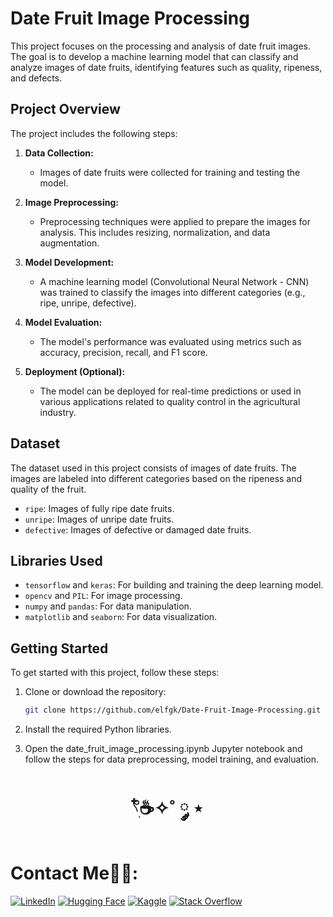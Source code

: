 # Date Fruit Image Processing

This project focuses on the processing and analysis of date fruit images. The goal is to develop a machine learning model that can classify and analyze images of date fruits, identifying features such as quality, ripeness, and defects.


## Project Overview

The project includes the following steps:

1. **Data Collection:**
   - Images of date fruits were collected for training and testing the model.

2. **Image Preprocessing:**
   - Preprocessing techniques were applied to prepare the images for analysis. This includes resizing, normalization, and data augmentation.

3. **Model Development:**
   - A machine learning model (Convolutional Neural Network - CNN) was trained to classify the images into different categories (e.g., ripe, unripe, defective).

4. **Model Evaluation:**
   - The model's performance was evaluated using metrics such as accuracy, precision, recall, and F1 score.

5. **Deployment (Optional):**
   - The model can be deployed for real-time predictions or used in various applications related to quality control in the agricultural industry.

## Dataset

The dataset used in this project consists of images of date fruits. The images are labeled into different categories based on the ripeness and quality of the fruit.

- `ripe`: Images of fully ripe date fruits.
- `unripe`: Images of unripe date fruits.
- `defective`: Images of defective or damaged date fruits.

## Libraries Used

- `tensorflow` and `keras`: For building and training the deep learning model.
- `opencv` and `PIL`: For image processing.
- `numpy` and `pandas`: For data manipulation.
- `matplotlib` and `seaborn`: For data visualization.

## Getting Started

To get started with this project, follow these steps:

1. Clone or download the repository:

   ```bash
   git clone https://github.com/elfgk/Date-Fruit-Image-Processing.git
   ```
2. Install the required Python libraries.

3. Open the date_fruit_image_processing.ipynb Jupyter notebook and follow the steps for data preprocessing, model training, and evaluation.

<h1 align="center"> 𓍢ִ໋☕️✧˚ ༘ ⋆ </h1>

<h1> Contact Me🧑‍💻: </h1>

[![LinkedIn](https://img.shields.io/badge/LinkedIn-0A66C2?style=for-the-badge&logo=linkedin&logoColor=white)](https://www.linkedin.com/in/elfgk/)
[![Hugging Face](https://img.shields.io/badge/HuggingFace-9C30FF?style=for-the-badge&logo=huggingface&logoColor=white)](https://huggingface.co/elfgk)
[![Kaggle](https://img.shields.io/badge/Kaggle-20BEFF?style=for-the-badge&logo=kaggle&logoColor=white)](https://www.kaggle.com/elfgkk)
[![Stack Overflow](https://img.shields.io/badge/StackOverflow-FE7A16?style=for-the-badge&logo=stackoverflow&logoColor=white)](https://stackoverflow.com/users/27559679/elfgk)
